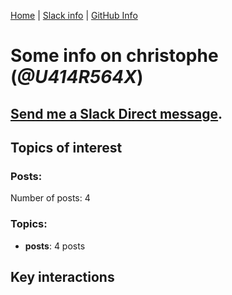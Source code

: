 [Home](https://kelu124.github.io/echommunity/) | [Slack info](https://kelu124.github.io/echommunity/) | [GitHub Info](https://kelu124.github.io/echommunity/github.html)

# Some info on __christophe__ (_@U414R564X_)


## [Send me a Slack Direct message](https://echopen.slack.com/messages/@christophe/).

## Topics of interest

### Posts: 

Number of posts: 4

### Topics:

* __posts__: 4 posts

## Key interactions 

